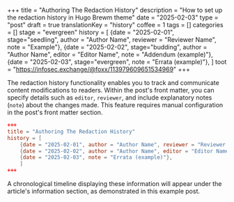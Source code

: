 +++
title = "Authoring The Redaction History"
description = "How to set up the redaction history in Hugo Brewm theme"
date = "2025-02-03"
type = "post"
draft = true
translationKey = "history"
coffee = 1
tags = []
categories = []
stage = "evergreen"
history = [
  {date = "2025-02-01", stage="seedling", author = "Author Name", reviewer = "Reviewer Name", note = "Example"},
  {date = "2025-02-02", stage="budding", author = "Author Name", editor = "Editor Name", note = "Addendum (example)"},
  {date = "2025-02-03", stage="evergreen", note = "Errata (example)"},
]
toot = "https://infosec.exchange/@foxx/113979609651534969"
+++

The redaction history functionality enables you to track and communicate content modifications to readers.
Within the post's front matter, you can specify details such as `editor`, `reviewer`, and include explanatory notes (`note`) about the changes made.
This feature requires manual configuration in the post's front matter section.

```toml
+++
title = "Authoring The Redaction History"
history = [
    {date = "2025-02-01", author = "Author Name", reviewer = "Reviewer Name", note = "Example"},
    {date = "2025-02-02", author = "Author Name", editor = "Editor Name", note = "Addendum (example)"},
    {date = "2025-02-03", note = "Errata (example)"},
    ]
+++
```

A chronological timeline displaying these information will appear under the article's information section, as demonstrated in this example post.
